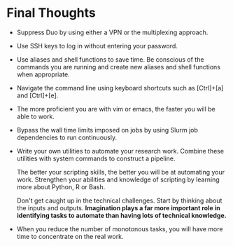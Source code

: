 # Final Thoughts

+ Suppress Duo by using either a VPN or the multiplexing approach. 

+ Use SSH keys to log in without entering your password.

+ Use aliases and shell functions to save time. Be conscious of the commands you are running and create new aliases and shell functions when appropriate.

+ Navigate the command line using keyboard shortcuts such as [Ctrl]+[a] and [Ctrl]+[e].

+ The more proficient you are with vim or emacs, the faster you will be able to work.

+ Bypass the wall time limits imposed on jobs by using Slurm job dependencies to run continuously.

+ Write your own utilities to automate your research work. Combine these utilities with system commands to construct a pipeline.

   The better your scripting skills, the better you will be at automating your work.
   Strengthen your abilities and knowledge of scripting by learning more about Python, R or Bash.

   Don't get caught up in the technical challenges. Start by thinking about the inputs and outputs. **Imagination plays a
   far more important role in identifying tasks to automate than having lots of technical knowledge.**
   
+ When you reduce the number of monotonous tasks, you will have more time to concentrate on the real work.
